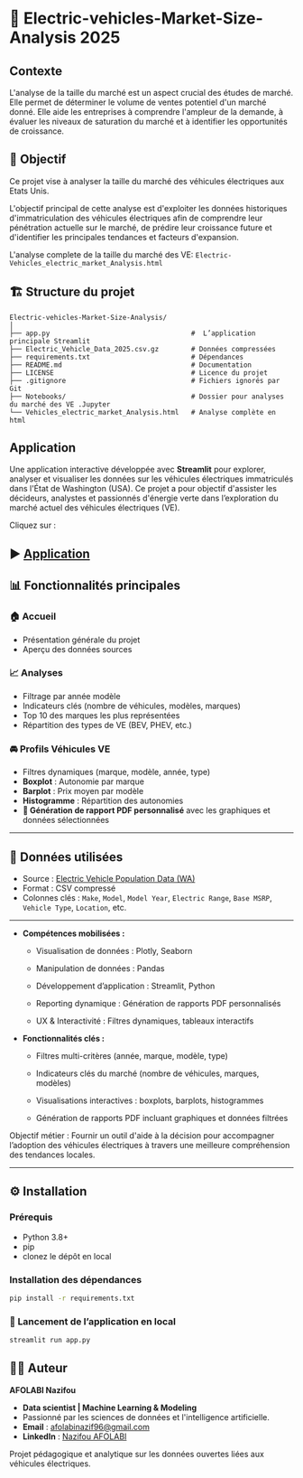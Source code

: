 # 🚗 Electric-vehicles-Market-Size-Analysis 2025

## Contexte 
L'analyse de la taille du marché est un aspect crucial des études de marché. Elle permet de déterminer le volume de ventes potentiel d'un marché donné. Elle aide les entreprises à comprendre l'ampleur de la demande, à évaluer les niveaux de saturation du marché et à identifier les opportunités de croissance.

## 🎯 Objectif 

Ce projet vise à analyser la taille du marché des véhicules électriques aux Etats Unis.

L'objectif principal de cette analyse est d'exploiter les données historiques d'immatriculation des véhicules électriques afin de comprendre leur pénétration actuelle sur le marché, de prédire leur croissance future et d'identifier les principales tendances et facteurs d'expansion. 

L'analyse complete de la taille du marché des VE: `Electric-Vehicles_electric_market_Analysis.html`

## 🏗️ Structure du projet 

```
Electric-vehicles-Market-Size-Analysis/
│
├── app.py                                   #  L’application principale Streamlit
├── Electric_Vehicle_Data_2025.csv.gz        # Données compressées
├── requirements.txt                         # Dépendances
├── README.md                                # Documentation
├── LICENSE                                  # Licence du projet
├── .gitignore                               # Fichiers ignorés par Git
├── Notebooks/                               # Dossier pour analyses du marché des VE .Jupyter
└── Vehicles_electric_market_Analysis.html   # Analyse complète en html  
``` 

 
## Application 

Une application interactive développée avec **Streamlit** pour explorer, analyser et visualiser les données sur les véhicules électriques immatriculés dans l'État de Washington (USA). Ce projet a pour objectif d'assister les décideurs, analystes et passionnés d'énergie verte dans l’exploration du marché actuel des véhicules électriques (VE).

Cliquez sur :

 ▶️ [Application](https://nazif96-electric-vehicles-market-size-analysis--app-qlrsye.streamlit.app/)
---

## 📊 Fonctionnalités principales

### 🏠 Accueil
- Présentation générale du projet
- Aperçu des données sources

### 📈 Analyses
- Filtrage par année modèle
- Indicateurs clés (nombre de véhicules, modèles, marques)
- Top 10 des marques les plus représentées
- Répartition des types de VE (BEV, PHEV, etc.)

### 🚘 Profils Véhicules VE
- Filtres dynamiques (marque, modèle, année, type)
- **Boxplot** : Autonomie par marque
- **Barplot** : Prix moyen par modèle
- **Histogramme** : Répartition des autonomies
- **📄 Génération de rapport PDF personnalisé** avec les graphiques et données sélectionnées

---

## 📁 Données utilisées

- Source : [Electric Vehicle Population Data (WA)](https://catalog.data.gov/dataset/electric-vehicle-population-data)
- Format : CSV compressé
- Colonnes clés : `Make`, `Model`, `Model Year`, `Electric Range`, `Base MSRP`, `Vehicle Type`, `Location`, etc.

---

- **Compétences mobilisées :**

    - Visualisation de données : Plotly, Seaborn

    - Manipulation de données : Pandas

    - Développement d’application : Streamlit, Python

    - Reporting dynamique : Génération de rapports PDF personnalisés

    - UX & Interactivité : Filtres dynamiques, tableaux interactifs

- **Fonctionnalités clés :**

    - Filtres multi-critères (année, marque, modèle, type)

    - Indicateurs clés du marché (nombre de véhicules, marques, modèles)

    - Visualisations interactives : boxplots, barplots, histogrammes

    - Génération de rapports PDF incluant graphiques et données filtrées


Objectif métier : Fournir un outil d'aide à la décision pour accompagner l’adoption des véhicules électriques à travers une meilleure compréhension des tendances locales.

--- 

## ⚙️ Installation

### Prérequis
- Python 3.8+
- pip
- clonez le dépôt en local 

### Installation des dépendances

```bash
pip install -r requirements.txt

``` 

### 🚀 Lancement de l’application en local 

```bash
streamlit run app.py

``` 

## 👨‍💻 Auteur

**AFOLABI Nazifou** 

- **Data scientist | Machine Learning & Modeling** 
- Passionné par les sciences de données et l'intelligence artificielle.
- **Email** : [afolabinazif96@gmail.com](mailto.afolabinazif96@gmail.com)
- **LinkedIn** : [Nazifou AFOLABI](https://www.linkedin.com/in/nazifou-afolabi-10544729b/)

Projet pédagogique et analytique sur les données ouvertes liées aux véhicules électriques.
